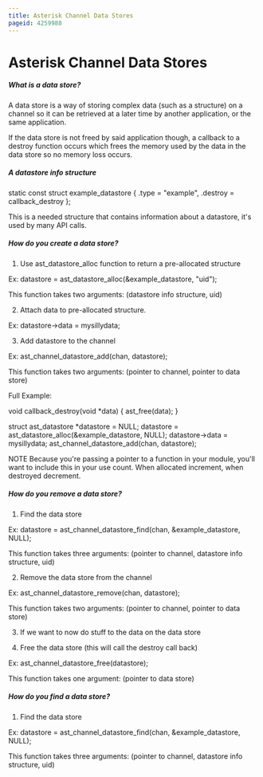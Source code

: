 ```yaml
---
title: Asterisk Channel Data Stores
pageid: 4259988
---
```


Asterisk Channel Data Stores
============================


##### What is a data store?


A data store is a way of storing complex data (such as a structure) on a channel so it can be retrieved at a later time by another application, or the same application.


If the data store is not freed by said application though, a callback to a destroy function occurs which frees the memory used by the data in the data store so no memory loss occurs.


##### A datastore info structure



static const struct example\_datastore {
 .type = "example",
 .destroy = callback\_destroy
};

This is a needed structure that contains information about a datastore, it's used by many API calls.


##### How do you create a data store?


1. Use ast\_datastore\_alloc function to return a pre-allocated structure  

 Ex: datastore = ast\_datastore\_alloc(&example\_datastore, "uid");  

 This function takes two arguments: (datastore info structure, uid)


2. Attach data to pre-allocated structure.  

 Ex: datastore->data = mysillydata;


3. Add datastore to the channel  

 Ex: ast\_channel\_datastore\_add(chan, datastore);  

 This function takes two arguments: (pointer to channel, pointer to data store)


Full Example:



void callback\_destroy(void \*data)
{
 ast\_free(data);
}

struct ast\_datastore \*datastore = NULL;
datastore = ast\_datastore\_alloc(&example\_datastore, NULL);
datastore->data = mysillydata;
ast\_channel\_datastore\_add(chan, datastore);

NOTE
Because you're passing a pointer to a function in your module, you'll want to include this in your use count. When allocated increment, when destroyed decrement.


##### How do you remove a data store?


1. Find the data store  

 Ex: datastore = ast\_channel\_datastore\_find(chan, &example\_datastore, NULL);  

 This function takes three arguments: (pointer to channel, datastore info structure, uid)


2. Remove the data store from the channel  

 Ex: ast\_channel\_datastore\_remove(chan, datastore);  

 This function takes two arguments: (pointer to channel, pointer to data store)


3. If we want to now do stuff to the data on the data store


4. Free the data store (this will call the destroy call back)  

 Ex: ast\_channel\_datastore\_free(datastore);  

 This function takes one argument: (pointer to data store)


##### How do you find a data store?


1. Find the data store  

 Ex: datastore = ast\_channel\_datastore\_find(chan, &example\_datastore, NULL);  

 This function takes three arguments: (pointer to channel, datastore info structure, uid)

